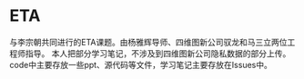 # ETA
与李宗朝共同进行的ETA课题。由杨雅辉导师、四维图新公司驭龙和马三立两位工程师指导。
本人把部分学习笔记，不涉及到四维图新公司隐私数据的部分上传。
code中主要存放一些ppt、源代码等文件，学习笔记主要存放在Issues中。
